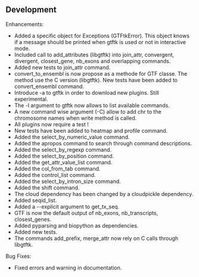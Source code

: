## Development

Enhancements:


* Added a specific object for Exceptions (GTFtkError). This object knows if a message should be printed when gtftk is used or not in interactive mode.
* Included call to add_attributes (libgtftk) into join_attr, convergent, divergent, closest_gene, nb_exons and overlapping commands.
* Added new tests to join_attr command.
* convert_to_ensembl is now propose as a methode for GTF classe. The method use the C version (libgtftk). New tests have been added to convert_ensembl command.
* Introduce -a to gtftk in order to download new plugins. Still experimental.
* The -l argument to gtftk now allows to list available commands.
* A new command wise argument (-C) allow to add chr to the chromosome names when write method is called. 
* All plugins now require a test !
* New tests have been added to heatmap and profile command.
* Added the select_by_numeric_value command.
* Added the apropos command to search through command descriptions.
* Added the select_by_regexp command.
* Added the select_by_position command.
* Added the get_attr_value_list command.
* Added the col_from_tab command.
* Added the control_list command.
* Added the select_by_intron_size command.
* Added the shift command.
* The cloud dependency has been changed by a cloudpickle dependency.
* Added seqid_list.
* Added a --explicit argument to get_tx_seq.
* GTF is now the default output of nb_exons, nb_transcripts, closest_genes.
* Added pyparsing and biopython as dependencies.
* Added new tests.
* The commands add_prefix, merge_attr now rely on C calls through libgtftk.

Bug Fixes:

* Fixed errors and warning in documentation. 

